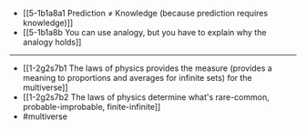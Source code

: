 
- [[5-1b1a8a1 Prediction ≠ Knowledge (because prediction requires knowledge)]]
- [[5-1b1a8b You can use analogy, but you have to explain why the analogy holds]]
---
- [[1-2g2s7b1 The laws of physics provides the measure (provides a meaning to proportions and averages for infinite sets) for the multiverse]]
- [[1-2g2s7b2 The laws of physics determine what's rare-common, probable-improbable, finite-infinite]]
- #multiverse
